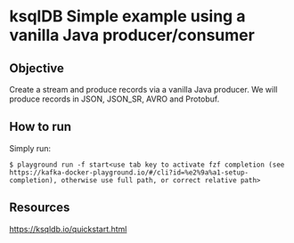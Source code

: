 # ksqlDB Simple example using a vanilla Java producer/consumer

## Objective

Create a stream and produce records via a vanilla Java producer.
We will produce records in JSON, JSON_SR, AVRO and Protobuf.

## How to run

Simply run:

```
$ playground run -f start<use tab key to activate fzf completion (see https://kafka-docker-playground.io/#/cli?id=%e2%9a%a1-setup-completion), otherwise use full path, or correct relative path>
```

## Resources
https://ksqldb.io/quickstart.html
